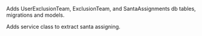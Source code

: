 
Adds UserExclusionTeam, ExclusionTeam, and SantaAssignments db tables, migrations and models.

Adds service class to extract santa assigning.
